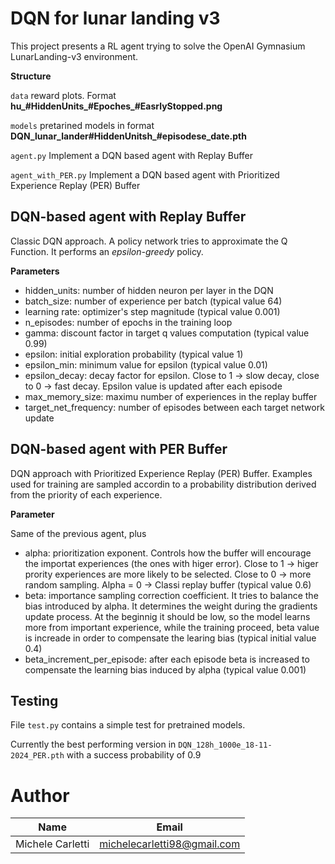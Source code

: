 # DQN for lunar landing v3

This project presents a RL agent trying to solve the OpenAI Gymnasium LunarLanding-v3 environment.

**Structure**

`data` reward plots. Format **hu_#HiddenUnits_#Epoches_#EasrlyStopped.png**

`models` pretarined models in format **DQN_lunar_lander#HiddenUnitsh_#episodese_date.pth**

`agent.py` Implement a DQN based agent with Replay Buffer

`agent_with_PER.py` Implement a DQN based agent with Prioritized Experience Replay (PER) Buffer


## DQN-based agent with Replay Buffer
Classic DQN approach. A policy network tries to approximate the Q Function. It performs an _epsilon-greedy_ policy.

**Parameters**

* hidden_units: number of hidden neuron per layer in the DQN
* batch_size: number of experience per batch (typical value 64)
* learning rate: optimizer's step magnitude (typical value 0.001)
* n_episodes: number of epochs in the training loop
* gamma: discount factor in target q values computation (typical value 0.99)
* epsilon: initial exploration probability (typical value 1)
* epsilon_min: minimum value for epsilon (typical value 0.01)
* epsilon_decay: decay factor for epsilon. Close to 1 -> slow decay, close to 0 -> fast decay. Epsilon value is updated after each episode
* max_memory_size: maximu number of experiences in the replay buffer
* target_net_frequency: number of episodes between each target network update


## DQN-based agent with PER Buffer

DQN approach with Prioritized Experience Replay (PER) Buffer. Examples used for training are sampled accordin to a probability distribution derived from the priority of each experience.

**Parameter**

Same of the previous agent, plus
* alpha: prioritization exponent. Controls how the buffer will encourage the importat experiences (the ones with higer error). Close to 1 -> higer prority experiences are more likely to be selected. Close to 0 -> more random sampling. Alpha = 0 -> Classi replay buffer (typical value 0.6)
* beta: importance sampling correction coefficient. It tries to balance the bias introduced by alpha. It determines the weight during the gradients update process. At the beginnig it should be low, so the model learns more from important experience, while the training proceed, beta value is increade in order to compensate the learing bias (typical initial value 0.4)
* beta_increment_per_episode: after each episode beta is increased to compensate the learning bias induced by alpha (typical value 0.001)

## Testing
File `test.py` contains a simple test for pretrained models.

Currently the best performing version in `DQN_128h_1000e_18-11-2024_PER.pth` with a success probability of 0.9

# Author

|Name|Email|
|----|-----|
|Michele Carletti|michelecarletti98@gmail.com|




